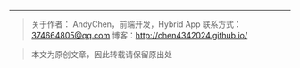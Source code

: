 ﻿



---
>关于作者：
AndyChen，前端开发，Hybrid App
联系方式：374664805@qq.com
博客：http://chen4342024.github.io/

>本文为原创文章，因此转载请保留原出处